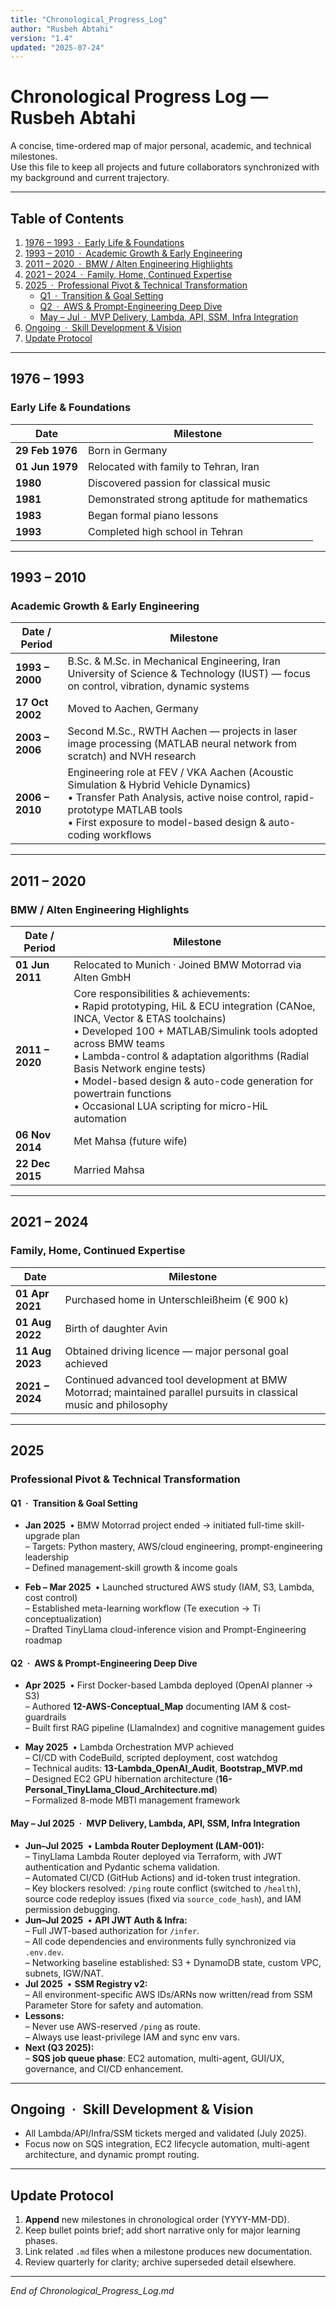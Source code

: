 ```yaml
---
title: "Chronological_Progress_Log"
author: "Rusbeh Abtahi"
version: "1.4"
updated: "2025-07-24"
---
```


# Chronological Progress Log — Rusbeh Abtahi  

A concise, time-ordered map of major personal, academic, and technical milestones.  
Use this file to keep all projects and future collaborators synchronized with my background and current trajectory.

---

## Table of Contents

1. [1976 – 1993 · Early Life & Foundations](#1976-1993)
2. [1993 – 2010 · Academic Growth & Early Engineering](#1993-2010)
3. [2011 – 2020 · BMW / Alten Engineering Highlights](#2011-2020)
4. [2021 – 2024 · Family, Home, Continued Expertise](#2021-2024)
5. [2025 · Professional Pivot & Technical Transformation](#2025)
    - [Q1 · Transition & Goal Setting](#2025-q1)
    - [Q2 · AWS & Prompt-Engineering Deep Dive](#2025-q2)
    - [May – Jul · MVP Delivery, Lambda, API, SSM, Infra Integration](#2025-may-jul)
6. [Ongoing · Skill Development & Vision](#ongoing)
7. [Update Protocol](#update-protocol)

---

## 1976 – 1993

### Early Life & Foundations <a name="1976-1993"></a>

| Date | Milestone |
|------|-----------|
| **29 Feb 1976** | Born in Germany |
| **01 Jun 1979** | Relocated with family to Tehran, Iran |
| **1980** | Discovered passion for classical music |
| **1981** | Demonstrated strong aptitude for mathematics |
| **1983** | Began formal piano lessons |
| **1993** | Completed high school in Tehran |

---

## 1993 – 2010

### Academic Growth & Early Engineering <a name="1993-2010"></a>

| Date / Period | Milestone |
|---------------|-----------|
| **1993 – 2000** | B.Sc. & M.Sc. in Mechanical Engineering, Iran University of Science & Technology (IUST) — focus on control, vibration, dynamic systems |
| **17 Oct 2002** | Moved to Aachen, Germany |
| **2003 – 2006** | Second M.Sc., RWTH Aachen — projects in laser image processing (MATLAB neural network from scratch) and NVH research |
| **2006 – 2010** | Engineering role at FEV / VKA Aachen (Acoustic Simulation & Hybrid Vehicle Dynamics) <br>• Transfer Path Analysis, active noise control, rapid-prototype MATLAB tools <br>• First exposure to model-based design & auto-coding workflows |

---

## 2011 – 2020

### BMW / Alten Engineering Highlights <a name="2011-2020"></a>

| Date / Period | Milestone |
|---------------|-----------|
| **01 Jun 2011** | Relocated to Munich · Joined BMW Motorrad via Alten GmbH |
| **2011 – 2020** | Core responsibilities & achievements: <br>• Rapid prototyping, HiL & ECU integration (CANoe, INCA, Vector & ETAS toolchains) <br>• Developed 100 + MATLAB/Simulink tools adopted across BMW teams <br>• Lambda-control & adaptation algorithms (Radial Basis Network engine tests) <br>• Model-based design & auto-code generation for powertrain functions <br>• Occasional LUA scripting for micro-HiL automation |
| **06 Nov 2014** | Met Mahsa (future wife) |
| **22 Dec 2015** | Married Mahsa |

---

## 2021 – 2024

### Family, Home, Continued Expertise <a name="2021-2024"></a>

| Date | Milestone |
|------|-----------|
| **01 Apr 2021** | Purchased home in Unterschleißheim (€ 900 k) |
| **01 Aug 2022** | Birth of daughter Avin |
| **11 Aug 2023** | Obtained driving licence — major personal goal achieved |
| **2021 – 2024** | Continued advanced tool development at BMW Motorrad; maintained parallel pursuits in classical music and philosophy |

---

## 2025

### Professional Pivot & Technical Transformation <a name="2025"></a>

#### Q1 · Transition & Goal Setting <a name="2025-q1"></a>

- **Jan 2025** • BMW Motorrad project ended → initiated full-time skill-upgrade plan  
  – Targets: Python mastery, AWS/cloud engineering, prompt-engineering leadership  
  – Defined management-skill growth & income goals

- **Feb – Mar 2025** • Launched structured AWS study (IAM, S3, Lambda, cost control)  
  – Established meta-learning workflow (Te execution → Ti conceptualization)  
  – Drafted TinyLlama cloud-inference vision and Prompt-Engineering roadmap

#### Q2 · AWS & Prompt-Engineering Deep Dive <a name="2025-q2"></a>

- **Apr 2025** • First Docker-based Lambda deployed (OpenAI planner → S3)  
  – Authored **12-AWS-Conceptual_Map** documenting IAM & cost-guardrails  
  – Built first RAG pipeline (LlamaIndex) and cognitive management guides

- **May 2025** • Lambda Orchestration MVP achieved  
  – CI/CD with CodeBuild, scripted deployment, cost watchdog  
  – Technical audits: **13-Lambda_OpenAI_Audit**, **Bootstrap_MVP.md**  
  – Designed EC2 GPU hibernation architecture (**16-Personal_TinyLlama_Cloud_Architecture.md**)  
  – Formalized 8-mode MBTI management framework

#### May – Jul 2025 · MVP Delivery, Lambda, API, SSM, Infra Integration <a name="2025-may-jul"></a>

- **Jun–Jul 2025** • **Lambda Router Deployment (LAM-001):**  
  – TinyLlama Lambda Router deployed via Terraform, with JWT authentication and Pydantic schema validation.  
  – Automated CI/CD (GitHub Actions) and id-token trust integration.  
  – Key blockers resolved: `/ping` route conflict (switched to `/health`), source code redeploy issues (fixed via `source_code_hash`), and IAM permission debugging.
- **Jun–Jul 2025** • **API JWT Auth & Infra:**  
  – Full JWT-based authorization for `/infer`.  
  – All code dependencies and environments fully synchronized via `.env.dev`.  
  – Networking baseline established: S3 + DynamoDB state, custom VPC, subnets, IGW/NAT.
- **Jul 2025** • **SSM Registry v2:**  
  – All environment-specific AWS IDs/ARNs now written/read from SSM Parameter Store for safety and automation.
- **Lessons:**  
  – Never use AWS-reserved `/ping` as route.  
  – Always use least-privilege IAM and sync env vars.
- **Next (Q3 2025):**  
  – **SQS job queue phase**: EC2 automation, multi-agent, GUI/UX, governance, and CI/CD enhancement.

---

## Ongoing · Skill Development & Vision <a name="ongoing"></a>

- All Lambda/API/Infra/SSM tickets merged and validated (July 2025).
- Focus now on SQS integration, EC2 lifecycle automation, multi-agent architecture, and dynamic prompt routing.

---

## Update Protocol <a name="update-protocol"></a>

1. **Append** new milestones in chronological order (YYYY-MM-DD).  
2. Keep bullet points brief; add short narrative only for major learning phases.  
3. Link related `.md` files when a milestone produces new documentation.  
4. Review quarterly for clarity; archive superseded detail elsewhere.  

---

*End of Chronological_Progress_Log.md*

